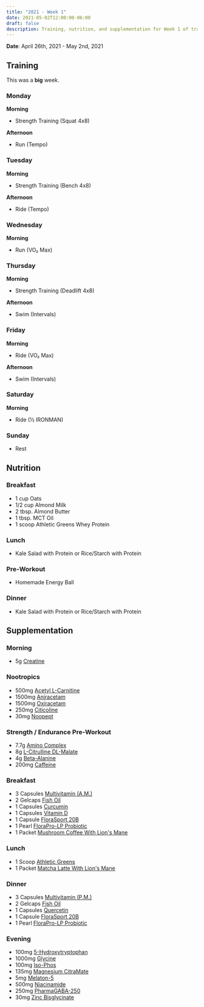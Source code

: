 ```yaml
---
title: "2021 - Week 1"
date: 2021-05-02T12:00:00-06:00
draft: false
description: Training, nutrition, and supplementation for Week 1 of training.
---
```


**Date**: April 26th, 2021 - May 2nd, 2021

## Training

This was a **big** week.

### Monday

**Morning**
* Strength Training (Squat 4x8)

**Afternoon**
* Run (Tempo)

### Tuesday

**Morning**
* Strength Training (Bench 4x8)

**Afternoon**
* Ride (Tempo)

### Wednesday

**Morning**
* Run (VO₂ Max)

### Thursday

**Morning**
* Strength Training (Deadlift 4x8)

**Afternoon**
* Swim (Intervals)

### Friday

**Morning**
* Ride (VO₂ Max)

**Afternoon**
* Swim (Intervals)

### Saturday

**Morning**
* Ride (½ IRONMAN)

### Sunday

* Rest

## Nutrition

### Breakfast
* 1 cup Oats
* 1/2 cup Almond Milk
* 2 tbsp. Almond Butter
* 1 tbsp. MCT Oil
* 1 scoop Athletic Greens Whey Protein

### Lunch
* Kale Salad with Protein or Rice/Starch with Protein

### Pre-Workout
* Homemade Energy Ball

### Dinner
* Kale Salad with Protein or Rice/Starch with Protein

## Supplementation

### Morning
* 5g [Creatine](https://www.thorne.com/products/dp/creatine)

### Nootropics
* 500mg [Acetyl L-Carnitine](https://nootropicsdepot.com/acetyl-l-carnitine-hcl-500mg-capsules-alcar)
* 1500mg [Aniracetam](https://nootropicsdepot.com/aniracetam-capsules-750mg)
* 1500mg [Oxiracetam](https://nootropicsdepot.com/oxiracetam-750mg-capsules)
* 250mg [Citicoline](https://nootropicsdepot.com/cognizin-citicoline-capsules)
* 30mg [Noopept](https://nootropicsdepot.com/noopept-30mg-capsules)

### Strength / Endurance Pre-Workout
* 7.7g [Amino Complex](https://www.thorne.com/products/dp/amino-complex-lemon)
* 8g [L-Citrulline DL-Malate](https://purebulk.com/products/l-citrulline-dl-malate-2-1)
* 4g [Beta-Alanine](https://purebulk.com/products/beta-alanine-powder)
* 200mg [Caffeine](https://prolab.com/caffeine)

### Breakfast
* 3 Capsules [Multivitamin (A.M.)](https://www.thorne.com/products/dp/multi-vitamin-elite-vm114nc)
* 2 Gelcaps [Fish Oil](https://www.thorne.com/products/dp/super-epa-pro-60-s-1)
* 1 Capsules [Curcumin](https://www.thorne.com/products/dp/meriva-500-sf-120)
* 1 Capsules [Vitamin D](https://www.thorne.com/products/dp/d-5-000-vitamin-d-capsule)
* 1 Capsule [FloraSport 20B](https://www.thorne.com/products/dp/florasport-20b)
* 1 Pearl [FloraPro-LP Probiotic](https://www.thorne.com/products/dp/florapro-lp-probiotic)
* 1 Packet [Mushroom Coffee With Lion's Mane](https://us.foursigmatic.com/products/mushroom-coffee-with-lions-mane-chaga)

### Lunch
* 1 Scoop [Athletic Greens](https://athleticgreens.com/us)
* 1 Packet [Matcha Latte With Lion's Mane](https://us.foursigmatic.com/products/mushroom-matcha-latte-with-maitake)

### Dinner
* 3 Capsules [Multivitamin (P.M.)](https://www.thorne.com/products/dp/multi-vitamin-elite-vm114nc)
* 2 Gelcaps [Fish Oil](https://www.thorne.com/products/dp/super-epa-pro-60-s-1)
* 1 Capsules [Quercetin](https://www.thorne.com/products/dp/quercetin-phytosome)
* 1 Capsule [FloraSport 20B](https://www.thorne.com/products/dp/florasport-20b)
* 1 Pearl [FloraPro-LP Probiotic](https://www.thorne.com/products/dp/florapro-lp-probiotic)

### Evening
* 100mg [5-Hydroxytryptophan](https://www.thorne.com/products/dp/5-hydroxytryptophan)
* 1000mg [Glycine](https://www.thorne.com/products/dp/glycine)
* 100mg [Iso-Phos](https://www.thorne.com/products/dp/iso-phos-reg)
* 135mg [Magnesium CitraMate](https://www.thorne.com/products/dp/magnesium-citramate)
* 5mg [Melaton-5](https://www.thorne.com/products/dp/melaton-5-trade)
* 500mg [Niacinamide](https://www.thorne.com/products/dp/niacinamide)
* 250mg [PharmaGABA-250](https://www.thorne.com/products/dp/pharmagaba-250)
* 30mg [Zinc Bisglycinate](https://www.thorne.com/products/dp/zinc-bisglycinate-30-mg)
